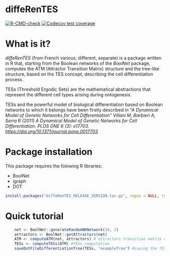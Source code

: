 # diffeRenTES
<!---
[![Build Status](https://travis-ci.com/mbraccini/diffeRenTES.svg?branch=master)](https://travis-ci.com/mbraccini/diffeRenTES)
![Build Status GitHub Actions](https://github.com/mbraccini/diffeRenTES/actions/workflows/r.yml/badge.svg)
-->

<!-- badges: start -->
[![R-CMD-check](https://github.com/mbraccini/diffeRenTES/workflows/R-CMD-check/badge.svg)](https://github.com/mbraccini/diffeRenTES/actions) [![Codecov test coverage](https://codecov.io/gh/mbraccini/diffeRenTES/branch/master/graph/badge.svg)](https://app.codecov.io/gh/mbraccini/diffeRenTES?branch=master)
<!-- badges: end -->


# What is it?
*diffeRenTES* (from French various, different, separate) is a package written in R that, starting from the Boolean networks of the *BoolNet* package, computes the ATM (Attractor Transition Matrix) structure and the tree-like structure, based on the TES concept, describing the cell differentiation process.

TESs (Threshold Ergodic Sets) are the mathematical abstractions that represent the different cell types arising during ontogenesis.

TESs and the powerful model of biological differentiation based on Boolean networks to which it belongs have been firstly described in *"A Dynamical Model of Genetic Networks for Cell Differentiation" Villani M, Barbieri A, Serra R (2011) A Dynamical Model of Genetic Networks for Cell Differentiation. PLOS ONE 6 (3): e17703. <https://doi.org/10.1371/journal.pone.0017703>*

# Package installation

This package requires the folowing R libraries:

- BoolNet
- igraph
- DOT

```r
install.packages("diffeRenTES_RELEASE_VERSION.tar.gz", repos = NULL, type="source")
```


# Quick tutorial

```r
  	net <- BoolNet::generateRandomNKNetwork(10, 2)
	attractors <- BoolNet::getAttractors(net) 
	ATM <- computeATM(net, attractors) # attractors transition matrix computation
	TESs <- computeTESs(ATM) #TESs computation
	saveDotFileDifferentiationTree(TESs, "exampleTree") #saving the TES-based differentiation tree
```
